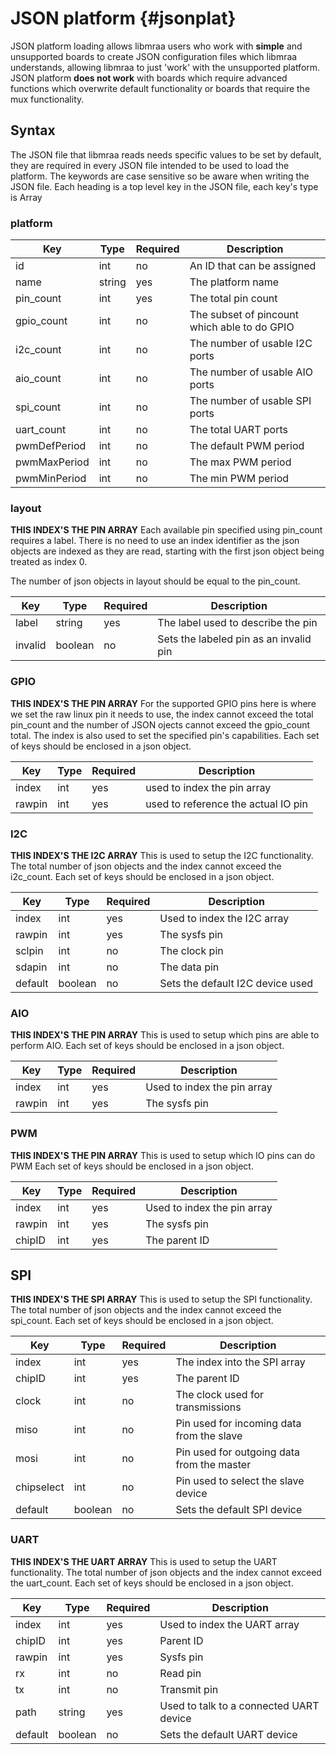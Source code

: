 JSON platform {#jsonplat}
=============

JSON platform loading allows libmraa users who work with **simple** and unsupported
boards to create JSON configuration files which libmraa understands, allowing
libmraa to just 'work' with the unsupported platform. JSON platform **does not work**
with boards which require advanced functions which overwrite default functionality or
boards that require the mux functionality.

Syntax
------

The JSON file that libmraa reads needs specific values to be set by default, they
are required in every JSON file intended to be used to load the platform.
The keywords are case sensitive so be aware when writing the JSON file.
Each heading is a top level key in the JSON file, each key's type is Array

### platform
|Key          |Type   |Required   |Description                                    |
|-------------|-------|-----------|-----------------------------------------------|
|id           |int    |no         | An ID that can be assigned                    |
|name         |string |yes        | The platform name                             |
|pin_count    |int    |yes        | The total pin count                           |
|gpio_count   |int    |no         | The subset of pincount which able to do GPIO  |
|i2c_count    |int    |no         | The number of usable I2C ports                |
|aio_count    |int    |no         | The number of usable AIO ports                |
|spi_count    |int    |no         | The number of usable SPI ports                |
|uart_count   |int    |no         | The total UART ports                          |
|pwmDefPeriod |int    |no         | The default PWM period                        |
|pwmMaxPeriod |int    |no         | The max PWM period                            |
|pwmMinPeriod |int    |no         | The min PWM period                            |

### layout

**THIS INDEX'S THE PIN ARRAY**
Each available pin specified using pin_count requires a label. There is no need to use an
index identifier as the json objects are indexed as they are read, starting with the first
json object being treated as index 0.

The number of json objects in layout should be equal to the pin_count.

|Key        |Type   |Required   |Description                                    |
|-----------|-------|-----------|-----------------------------------------------|
|label      |string |yes        | The label used to describe the pin            |
|invalid    |boolean|no         | Sets the labeled pin as an invalid pin        |

### GPIO

**THIS INDEX'S THE PIN ARRAY**
For the supported GPIO pins here is where we set the raw linux pin it needs to use, the
index cannot exceed the total pin_count and the number of JSON ojects cannot exceed the
gpio_count total. The index is also used to set the specified pin's capabilities. Each set
of keys should be enclosed in a json object.

|Key        |Type   |Required   |Description                          |
|-----------|-------|-----------|-------------------------------------|
|index      |int    |yes        | used to index the pin array         |
|rawpin     |int    |yes        | used to reference the actual IO pin |

### I2C

**THIS INDEX'S THE I2C ARRAY**
This is used to setup the I2C functionality. The total number of json objects and the index
cannot exceed the i2c_count. Each set of keys should be enclosed in a json object.

|Key        |Type   |Required   |Description                          |
|-----------|-------|-----------|-------------------------------------|
|index      |int    |yes        | Used to index the I2C array         |
|rawpin     |int    |yes        | The sysfs pin                       |
|sclpin     |int    |no         | The clock pin                       |
|sdapin     |int    |no         | The data pin                        |
|default    |boolean|no         | Sets the default I2C device used    |

### AIO

**THIS INDEX'S THE PIN ARRAY**
This is used to setup which pins are able to perform AIO. Each set of keys should be
enclosed in a json object.

|Key        |Type   |Required   |Description                          |
|-----------|-------|-----------|-------------------------------------|
|index      |int    |yes        | Used to index the pin array         |
|rawpin     |int    |yes        | The sysfs pin                       |

### PWM

**THIS INDEX'S THE PIN ARRAY**
This is used to setup which IO pins can do PWM Each set of keys should be enclosed in a
json object.

|Key        |Type   |Required   |Description                    |
|-----------|-------|-----------|-------------------------------|
|index      |int    |yes        | Used to index the pin array   |
|rawpin     |int    |yes        | The sysfs pin                 |
|chipID     |int    |yes        | The parent ID                 |

## SPI

**THIS INDEX'S THE SPI ARRAY**
This is used to setup the SPI functionality. The total number of json objects and the index
cannot exceed the spi_count. Each set of keys should be enclosed in a json object.

|Key        |Type   |Required   |Description                                 |
|-----------|-------|-----------|--------------------------------------------|
|index      |int    |yes        | The index into the SPI array               |
|chipID     |int    |yes        | The parent ID                              |
|clock      |int    |no         | The clock used for transmissions           |
|miso       |int    |no         | Pin used for incoming data from the slave  |
|mosi       |int    |no         | Pin used for outgoing data from the master |
|chipselect |int    |no         | Pin used to select the slave device        |
|default    |boolean|no         | Sets the default SPI device                |

### UART

**THIS INDEX'S THE UART ARRAY**
This is used to setup the UART functionality. The total number of json objects and the index
cannot exceed the uart_count. Each set of keys should be enclosed in a json object.

|Key        |Type   |Required   |Description                              |
|-----------|-------|-----------|-----------------------------------------|
|index      |int    |yes        | Used to index the UART array            |
|chipID     |int    |yes        | Parent ID                               |
|rawpin     |int    |yes        | Sysfs pin                               |
|rx         |int    |no         | Read pin                                |
|tx         |int    |no         | Transmit pin                            |
|path       |string |yes        | Used to talk to a connected UART device |
|default    |boolean|no         | Sets the default UART device            |
